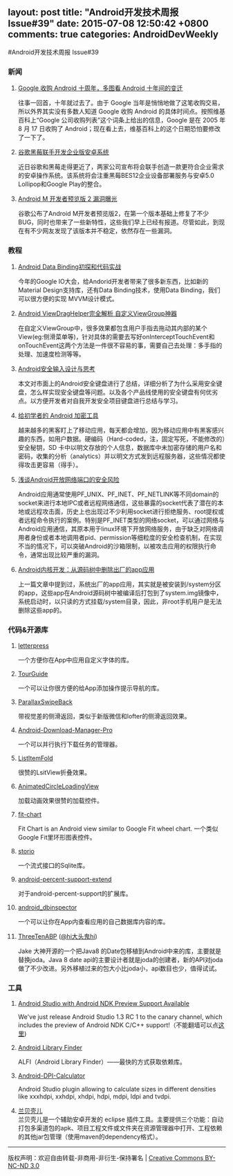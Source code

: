 layout: post
title: "Android开发技术周报 Issue#39"
date: 2015-07-08 12:50:42 +0800
comments: true
categories: AndroidDevWeekly
---

#Android开发技术周报 Issue#39

### 新闻

1. [Google 收购 Android 十周年，多图看 Android 十年间的变迁](http://www.pingwest.com/ten-years-after-google-acquired-android/)

	往事一回首，十年就过去了。由于 Google 当年是悄悄地做了这笔收购交易，所以外界其实没有多数人知道 Google 收购 Android 的具体时间点。按照维基百科上“Google 公司收购列表”这个词条上给出的信息，Google 是在 2005 年 8 月 17 日收购了 Android；现在看上去，维基百科上的这个日期恐怕要修改了一下了。

1. [谷歌黑莓联手开发企业版安卓系统](http://tech.163.com/15/0710/08/AU5BJ0OF000915BE.html)

	近日谷歌和黑莓走得更近了，两家公司宣布将会联手创造一款更符合企业需求的安卓操作系统。该系统将会注重黑莓BES12企业设备部署服务与安卓5.0 Lollipop和Google Play的整合。

1. [Android M 开发者预览版 2 漏洞曝光](http://www.oschina.net/news/64138/android-m-2-vulnerability)

	谷歌公布了Android M开发者预览版2，在第一个版本基础上修复了不少BUG，同时也带来了一些新特性，这些我们早上已经有报道。尽管如此，到现在有不少网友发现了该版本并不稳定，依然存在一些漏洞。

### 教程

1. [Android Data Binding初探和代码实战](http://www.aswifter.com/tags/Data-Binding/)

	今年的Google IO大会，给Andorid开发者带来了很多新东西，比如新的Material Design支持库，还有Data Binding技术，使用Data Binding，我们可以很方便的实现 MVVM设计模式。

1. [Android ViewDragHelper完全解析 自定义ViewGroup神器](http://blog.csdn.net/lmj623565791/article/details/46858663)

	在自定义ViewGroup中，很多效果都包含用户手指去拖动其内部的某个View(eg:侧滑菜单等)，针对具体的需要去写好onInterceptTouchEvent和onTouchEvent这两个方法是一件很不容易的事，需要自己去处理：多手指的处理、加速度检测等等。

1. [Android安全输入设计与思考](http://blog.csdn.net/yzzst/article/details/46741681)

	本文对市面上的Android安全键盘进行了总结，详细分析了为什么采用安全键盘，怎么样实现安全键盘等问题。以及各个产品线使用的安全键盘有何优劣点。以方便开发者对自我开发安全项目键盘进行总结与学习。

1. [给初学者的 Android 加密工具](http://www.oschina.net/translate/android-cryptography-tools-for-beginners)

	越来越多的黑客盯上了移动应用，每天都会增加，因为移动应用中有黑客感兴趣的东西，如用户数据。硬编码（Hard-coded，注，固定写死，不能修改的）安全秘钥，SD 卡中以明文存放的个人信息，数据库中未加密存储的用户名和密码，收集的分析（analytics）并以明文方式发到远程服务器，这些情况都使得攻击更容易（得手）。

1. [浅谈Android开放网络端口的安全风险](http://drops.wooyun.org/mobile/6973)

	Android应用通常使用PF_UNIX、PF_INET、PF_NETLINK等不同domain的socket来进行本地IPC或者远程网络通信，这些暴露的socket代表了潜在的本地或远程攻击面，历史上也出现过不少利用socket进行拒绝服务、root提权或者远程命令执行的案例。特别是PF_INET类型的网络socket，可以通过网络与Android应用通信，其原本用于linux环境下开放网络服务，由于缺乏对网络调用者身份或者本地调用者pid、permission等细粒度的安全检查机制，在实现不当的情况下，可以突破Android的沙箱限制，以被攻击应用的权限执行命令，通常出现比较严重的漏洞。
	
1. [Android内核开发：从源码树中删除出厂的app应用](http://ticktick.blog.51cto.com/823160/1671438)
	
	上一篇文章中提到过，系统出厂的app应用，其实就是被安装到/system分区的app，这些app在Android源码树中被编译后打包到了system.img镜像中，系统启动时，以只读的方式挂载/system目录，因此，非root手机用户是无法删除这些app的。
	
### 代码&开源库

1. [letterpress](https://github.com/Pixplicity/letterpress)

	一个方便你在App中应用自定义字体的库。

1. [TourGuide](https://github.com/worker8/TourGuide)

	一个可以让你很方便的给App添加操作提示导航的库。

1. [ParallaxSwipeBack](https://github.com/bushijie/ParallaxSwipeBack)

	带视觉差的侧滑返回，类似于新版微信和lofter的侧滑返回效果。

1. [Android-Download-Manager-Pro](https://github.com/majidgolshadi/Android-Download-Manager-Pro)

	一个可以并行执行下载任务的管理器。

1. [ListItemFold](https://github.com/dodola/ListItemFold)

	很赞的LsitView折叠效果。

1. [AnimatedCircleLoadingView](https://github.com/jlmd/AnimatedCircleLoadingView)

	加载动画效果很赞的加载控件。

1. [fit-chart](https://github.com/txusballesteros/fit-chart)

	Fit Chart is an Android view similar to Google Fit wheel chart.
	一个类似Google Fit里环形图表控件。

1. [storio](https://github.com/pushtorefresh/storio)

	一个流式接口的Sqlite库。

1. [android-percent-support-extend](https://github.com/hongyangAndroid/android-percent-support-extend)

	对于android-percent-support的扩展库。

1. [android_dbinspector](https://github.com/infinum/android_dbinspector)

	一个可以让你在App内查看应用的自己数据库内容的库。

1. [ThreeTenABP](https://github.com/JakeWharton/ThreeTenABP) ([@hi大头鬼hi](http://weibo.com/2092500601))	
	
	Jake 大神开源的一个把Java8 的Date包移植到Android中来的库，主要就是替换joda。Java 8 date api的主要设计者就是joda的创建者，新的API对joda做了不少改进。另外移植过来的包大小比joda小，api数目也少，值得试试。

### 工具

1. [Android Studio with Android NDK Preview Support Available](http://tools.android.com/tech-docs/android-ndk-preview)

	We've just release Android Studio 1.3 RC 1 to the canary channel, which includes the preview of Android NDK C/C++ support!（不能翻墙可以点[这里](http://photo.weibo.com/2319578217/wbphotos/large/mid/3863147439838716/pid/8a41f469jw1etxxge1t6yj21kw4a8e81))

1. [Android Library Finder](https://github.com/cesarferreira/alfi)

	ALFI（Android Library Finder）——最快的方式获取依赖库。

1. [Android-DPI-Calculator](https://github.com/JerzyPuchalski/Android-DPI-Calculator)

	Android Studio plugin allowing to calculate sizes in different densities like xxxhdpi, xxhdpi, xhdpi, hdpi, mdpi, ldpi and tvdpi.

1. [兰贝壳儿](http://www.orchidshell.com/)	
	兰贝壳儿是一个辅助安卓开发的 eclipse 插件工具。主要提供三个功能：自动打包多渠道包的apk、项目工程文件或文件夹在资源管理器中打开、工程依赖的其他jar包管理（使用maven的dependency格式）。
			
----
版权声明：欢迎自由转载-非商用-非衍生-保持署名 | [Creative Commons BY-NC-ND 3.0](http://creativecommons.org/licenses/by-nc-nd/3.0/deed.zh)